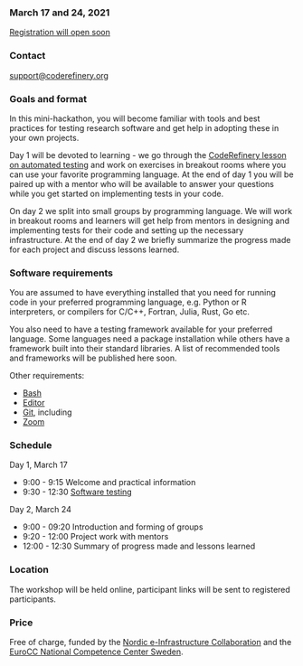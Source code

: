 

### March 17 and 24, 2021

<a class="btn btn-info disabled" href="#" data-mode="1" target="_blank">Registration will open soon</a>


### Contact

support@coderefinery.org


### Goals and format

In this mini-hackathon, you will become familiar with tools and best
practices for testing research software and get help in adopting these in
your own projects.

Day 1 will be devoted to
learning - we go through the [CodeRefinery lesson on automated
testing](https://coderefinery.github.io/testing/) and work on
exercises in breakout rooms where you can use your favorite
programming language. At the end of day 1 you will be paired up with
a mentor who will be available to answer your questions while you get
started on implementing tests in your code.

On day 2 we split into small groups by programming language. We will
work in breakout rooms and learners will get help from mentors in
designing and implementing tests for their code and setting up the
necessary infrastructure. At the end of day 2 we briefly summarize the
progress made for each project and discuss lessons learned.



### Software requirements

You are assumed to have everything installed that you need for running code
in your preferred programming language, e.g. Python or R interpreters,
or compilers for C/C++, Fortran, Julia, Rust, Go etc.

You also need to have a testing framework available for your preferred
language. Some languages need a package installation while others have
a framework built into their standard libraries. A list of recommended
tools and frameworks will be published here soon.

Other requirements:

- [Bash](https://coderefinery.github.io/installation/bash/)
- [Editor](https://coderefinery.github.io/installation/editors/)
- [Git](https://coderefinery.github.io/installation/git/), including
- [Zoom](https://coderefinery.github.io/installation/zoom/)


### Schedule

Day 1, March 17
- 9:00 - 9:15
  Welcome and practical information
- 9:30 - 12:30
  [Software testing](https://coderefinery.github.io/testing/)

Day 2, March 24
- 9:00 - 09:20
  Introduction and forming of groups
- 9:20 - 12:00
  Project work with mentors
- 12:00 - 12:30
  Summary of progress made and lessons learned


### Location

The workshop will be held online, participant links will be sent to
registered participants.


### Price

Free of charge, funded by the [Nordic e-Infrastructure
Collaboration](https://neic.no/) and the [EuroCC National Competence Center Sweden](https://enccs.se/).
